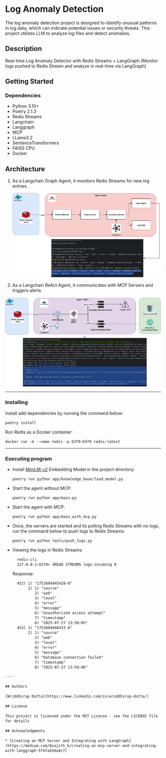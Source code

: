 # Log Anomaly Detection

The log anomaly detection project is designed to identify unusual patterns in log data, which can indicate potential issues or security threats. This project utilizes LLM to analyze log files and detect anomalies.

## Description

Real-time Log Anomaly Detector with Redis Streams + LangGraph (Monitor logs pushed to Redis Stream and analyze in real-time via LangGraph)

## Getting Started

### Dependencies

- Python 3.10+
- Poetry 2.1.3
- Redis Streams
- Langchain
- Langgraph
- MCP
- LLama3.2
- SentenceTransformers
- FAISS CPU
- Docker

## Architecture

1. As a Langchain Graph Agent, it monitors Redis Streams for new log entries.


   ![log_anomaly_detection_archs1.png](log_anomaly_detection_archs1.png)

2. As a Langchain ReAct Agent, it communicates with MCP Servers and triggers alerts.


  ![log_anomaly_detection_archs2.png](log_anomaly_detection_archs2.png)

----

### Installing

Install add dependencies by running the command below:
  ```commandline
  poetry install
  ```

Run Redis as a Docker container:
  ```commandline
  docker run -d --name redis -p 6379:6379 redis:latest
  ```
---
### Executing program

* Install [MiniLM-v2](https://huggingface.co/sentence-transformers/all-MiniLM-L6-v2) Embedding Model in the project directory:
  ```
  poetry run python app/knowledge_base/load_model.py
  ```

* Start the agent without MCP:
  ```commandline
  poetry run python app/main.py
  ```

* Start the agent with MCP:
  ```commandline
  poetry run python app/main_with_mcp.py
  ```

* Once, the servers are started and its polling Redis Streams with no logs, run the command below to push logs to Redis Streams:
  ```commandline
  poetry run python tools/push_logs.py
  ```

* Viewing the logs in Redis Streams:

  ```commandline
    redis-cli
    127.0.0.1:6379> XREAD STREAMS logs:incoming 0
  ```
  Response:
  ```commandline
    452) 1) "1753604945428-0"
         2) 1) "source"
            2) "web"
            3) "level"
            4) "error"
            5) "message"
            6) "Unauthorized access attempt"
            7) "timestamp"
            8) "2025-07-27 13:59:05"
    453) 1) "1753604946433-0"
         2) 1) "source"
            2) "web"
            3) "level"
            4) "error"
            5) "message"
            6) "Database connection failed"
            7) "timestamp"
            8) "2025-07-27 13:59:06"
```
----

## Authors

[Wriddhirup Dutta](https://www.linkedin.com/in/wriddhirup-dutta/)

## License

This project is licensed under the MIT License - see the LICENSE file for details

## Acknowledgments

* [Creating an MCP Server and Integrating with LangGraph](https://medium.com/@sajith_k/creating-an-mcp-server-and-integrating-with-langgraph-5f4fa434a4c7)